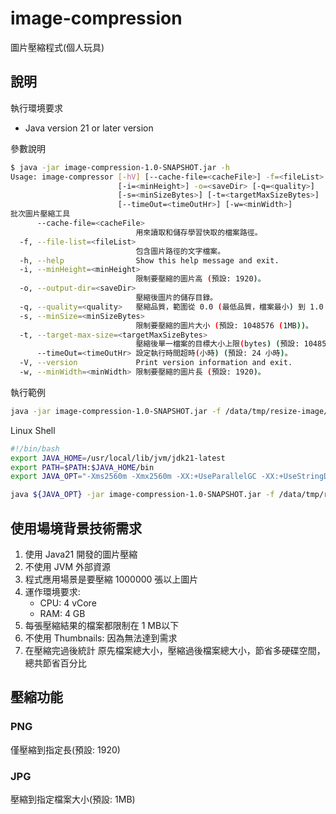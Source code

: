 # image-compression
圖片壓縮程式(個人玩具)


## 說明

執行環境要求

* Java version 21 or later version

參數說明

```bash
$ java -jar image-compression-1.0-SNAPSHOT.jar -h 
Usage: image-compressor [-hV] [--cache-file=<cacheFile>] -f=<fileList>
                        [-i=<minHeight>] -o=<saveDir> [-q=<quality>]
                        [-s=<minSizeBytes>] [-t=<targetMaxSizeBytes>]
                        [--timeOut=<timeOutHr>] [-w=<minWidth>]
批次圖片壓縮工具
      --cache-file=<cacheFile>
                            用來讀取和儲存學習快取的檔案路徑。
  -f, --file-list=<fileList>
                            包含圖片路徑的文字檔案。
  -h, --help                Show this help message and exit.
  -i, --minHeight=<minHeight>
                            限制要壓縮的圖片高 (預設: 1920)。
  -o, --output-dir=<saveDir>
                            壓縮後圖片的儲存目錄。
  -q, --quality=<quality>   壓縮品質，範圍從 0.0 (最低品質，檔案最小) 到 1.0 (最高品質，檔案最大) (預設: 0.25)。
  -s, --minSize=<minSizeBytes>
                            限制要壓縮的圖片大小 (預設: 1048576 (1MB))。
  -t, --target-max-size=<targetMaxSizeBytes>
                            壓縮後單一檔案的目標大小上限(bytes) (預設: 1048576,即 1MB)。
      --timeOut=<timeOutHr> 設定執行時間超時(小時) (預設: 24 小時)。
  -V, --version             Print version information and exit.
  -w, --minWidth=<minWidth> 限制要壓縮的圖片長 (預設: 1920)。
```

執行範例

```bash
java -jar image-compression-1.0-SNAPSHOT.jar -f /data/tmp/resize-image/file-list.txt -o /data/tmp/resize-image/result -q 0.25 --timeOut 1
```

Linux Shell

```bash
#!/bin/bash
export JAVA_HOME=/usr/local/lib/jvm/jdk21-latest
export PATH=$PATH:$JAVA_HOME/bin
export JAVA_OPT="-Xms2560m -Xmx2560m -XX:+UseParallelGC -XX:+UseStringDeduplication -Xlog:gc*:file=./logs/gc.log:time,level,tags:filecount=5,filesize=10m"

java ${JAVA_OPT} -jar image-compression-1.0-SNAPSHOT.jar -f /data/tmp/resize-image/file-list.txt -o /data/tmp/resize-image/result -q 0.25 --timeOut 1
```


## 使用場境背景技術需求

1. 使用 Java21 開發的圖片壓縮 
2. 不使用 JVM 外部資源 
3. 程式應用場景是要壓縮 1000000 張以上圖片
4. 運作環境要求:
   * CPU: 4 vCore
   * RAM: 4 GB
5. 每張壓縮結果的檔案都限制在 1 MB以下
6. 不使用 Thumbnails: 因為無法達到需求
7. 在壓縮完過後統計 原先檔案總大小，壓縮過後檔案總大小，節省多硬碟空間，總共節省百分比


## 壓縮功能

### PNG

僅壓縮到指定長(預設: 1920)

### JPG

壓縮到指定檔案大小(預設: 1MB)